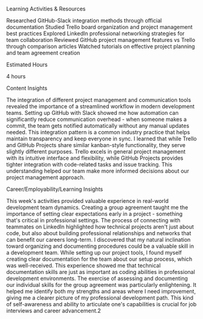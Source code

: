 Learning Activities & Resources

Researched GitHub-Slack integration methods through official documentation Studied Trello board organization and project management best practices Explored LinkedIn professional networking strategies for team collaboration Reviewed GitHub project management features vs Trello through comparison articles Watched tutorials on effective project planning and team agreement creation

Estimated Hours

4 hours

Content Insights

The integration of different project management and communication tools revealed the importance of a streamlined workflow in modern development teams. Setting up GitHub with Slack showed me how automation can significantly reduce communication overhead - when someone makes a commit, the team gets notified automatically without any manual updates needed. This integration pattern is a common industry practice that helps maintain transparency and keep everyone in sync. I learned that while Trello and GitHub Projects share similar kanban-style functionality, they serve slightly different purposes. Trello excels in general project management with its intuitive interface and flexibility, while GitHub Projects provides tighter integration with code-related tasks and issue tracking. This understanding helped our team make more informed decisions about our project management approach.

Career/Employability/Learning Insights

This week's activities provided valuable experience in real-world development team dynamics. Creating a group agreement taught me the importance of setting clear expectations early in a project - something that's critical in professional settings. The process of connecting with teammates on LinkedIn highlighted how technical projects aren't just about code, but also about building professional relationships and networks that can benefit our careers long-term. I discovered that my natural inclination toward organizing and documenting procedures could be a valuable skill in a development team. While setting up our project tools, I found myself creating clear documentation for the team about our setup process, which was well-received. This experience showed me that technical documentation skills are just as important as coding abilities in professional development environments. The exercise of assessing and documenting our individual skills for the group agreement was particularly enlightening. It helped me identify both my strengths and areas where I need improvement, giving me a clearer picture of my professional development path. This kind of self-awareness and ability to articulate one's capabilities is crucial for job interviews and career advancement.2
